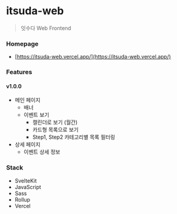 # itsuda-web
> 잇수다 Web Frontend

### Homepage
- [https://itsuda-web.vercel.app/](https://itsuda-web.vercel.app/)

### Features
#### v1.0.0
- 메인 페이지
  - 배너
  - 이벤트 보기
    - 캘린더로 보기 (월간)
    - 카드형 목록으로 보기
    - Step1, Step2 카테고리별 목록 필터링
- 상세 페이지
  - 이벤트 상세 정보

### Stack
- SvelteKit
- JavaScript
- Sass
- Rollup
- Vercel
